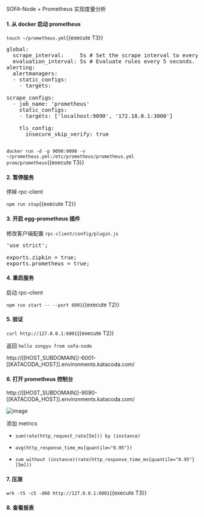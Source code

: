 SOFA-Node + Prometheus 实现度量分析

#### 1. 从 docker 启动 prometheus

`touch ~/prometheus.yml`{{execute T3}}

<pre class="file" data-filename="~/prometheus.yml" data-target="replace">
global:
  scrape_interval:     5s # Set the scrape interval to every 5 seconds. Default is every 1 minute.
  evaluation_interval: 5s # Evaluate rules every 5 seconds. The default is every 1 minute.
alerting:
  alertmanagers:
  - static_configs:
    - targets:

scrape_configs:
  - job_name: 'prometheus'
    static_configs:
    - targets: ['localhost:9090', '172.18.0.1:3000']

    tls_config:
      insecure_skip_verify: true

</pre>

`docker run -d -p 9090:9090 -v ~/prometheus.yml:/etc/prometheus/prometheus.yml prom/prometheus`{{execute T3}}

#### 2. 暂停服务

停掉 rpc-client

`npm run stop`{{execute T2}}

#### 3. 开启 egg-prometheus 插件

修改客户端配置 `rpc-client/config/plugin.js`

<pre class="file" data-filename="rpc-client/config/plugin.js" data-target="replace">
'use strict';

exports.zipkin = true;
exports.prometheus = true;
</pre>

#### 4. 重启服务

启动 rpc-client

`npm run start -- --port 6001`{{execute T2}}


#### 5. 验证

`curl http://127.0.0.1:6001`{{execute T2}}

返回 `hello zongyu from sofa-node`

http://[[HOST_SUBDOMAIN]]-6001-[[KATACODA_HOST]].environments.katacoda.com/

#### 6. 打开 prometheus 控制台

http://[[HOST_SUBDOMAIN]]-9090-[[KATACODA_HOST]].environments.katacoda.com/

![image](https://user-images.githubusercontent.com/1207064/46746075-e0240e00-cce0-11e8-99ed-cf24374594b8.png)

添加 metrics

- `sum(rate(http_request_rate[5m])) by (instance)`

- `avg(http_response_time_ms{quantile="0.95"})`

- `sum without (instance)(rate(http_response_time_ms{quantile="0.95"}[5m]))`

#### 7. 压测

`wrk -t5 -c5 -d60 http://127.0.0.1:6001`{{execute T3}}

#### 8. 查看报表

